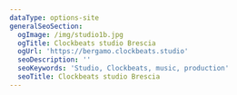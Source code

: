 ```yaml
---
dataType: options-site
generalSeoSection:
  ogImage: /img/studio1b.jpg
  ogTitle: Clockbeats studio Brescia
  ogUrl: 'https://bergamo.clockbeats.studio'
  seoDescription: ''
  seoKeywords: 'Studio, Clockbeats, music, production'
  seoTitle: Clockbeats studio Brescia
---
```


